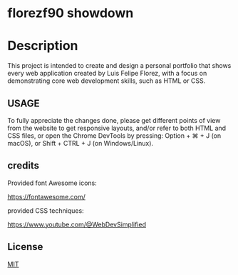 # florezf90 showdown 
# Description

This project is intended to create and design a personal portfolio that shows every web application created by Luis Felipe Florez, with a focus on demonstrating core web development skills, such as HTML or CSS.


## USAGE

To fully appreciate the changes done, please get different points of view from the website to get responsive layouts, and/or refer to both HTML and CSS files, or open the Chrome DevTools by pressing: Option + ⌘ + J (on macOS), or Shift + CTRL + J (on Windows/Linux).

## credits

Provided font Awesome icons:

https://fontawesome.com/ 


provided CSS techniques: 

https://www.youtube.com/@WebDevSimplified


## License

[MIT](https://choosealicense.com/licenses/mit/)